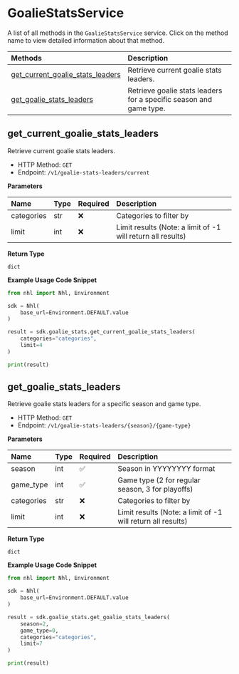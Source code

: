 # GoalieStatsService

A list of all methods in the `GoalieStatsService` service. Click on the method name to view detailed information about that method.

| Methods                                                               | Description                                                        |
| :-------------------------------------------------------------------- | :----------------------------------------------------------------- |
| [get_current_goalie_stats_leaders](#get_current_goalie_stats_leaders) | Retrieve current goalie stats leaders.                             |
| [get_goalie_stats_leaders](#get_goalie_stats_leaders)                 | Retrieve goalie stats leaders for a specific season and game type. |

## get_current_goalie_stats_leaders

Retrieve current goalie stats leaders.

- HTTP Method: `GET`
- Endpoint: `/v1/goalie-stats-leaders/current`

**Parameters**

| Name       | Type | Required | Description                                                 |
| :--------- | :--- | :------- | :---------------------------------------------------------- |
| categories | str  | ❌       | Categories to filter by                                     |
| limit      | int  | ❌       | Limit results (Note: a limit of -1 will return all results) |

**Return Type**

`dict`

**Example Usage Code Snippet**

```python
from nhl import Nhl, Environment

sdk = Nhl(
    base_url=Environment.DEFAULT.value
)

result = sdk.goalie_stats.get_current_goalie_stats_leaders(
    categories="categories",
    limit=4
)

print(result)
```

## get_goalie_stats_leaders

Retrieve goalie stats leaders for a specific season and game type.

- HTTP Method: `GET`
- Endpoint: `/v1/goalie-stats-leaders/{season}/{game-type}`

**Parameters**

| Name       | Type | Required | Description                                                 |
| :--------- | :--- | :------- | :---------------------------------------------------------- |
| season     | int  | ✅       | Season in YYYYYYYY format                                   |
| game_type  | int  | ✅       | Game type (2 for regular season, 3 for playoffs)            |
| categories | str  | ❌       | Categories to filter by                                     |
| limit      | int  | ❌       | Limit results (Note: a limit of -1 will return all results) |

**Return Type**

`dict`

**Example Usage Code Snippet**

```python
from nhl import Nhl, Environment

sdk = Nhl(
    base_url=Environment.DEFAULT.value
)

result = sdk.goalie_stats.get_goalie_stats_leaders(
    season=2,
    game_type=0,
    categories="categories",
    limit=7
)

print(result)
```

